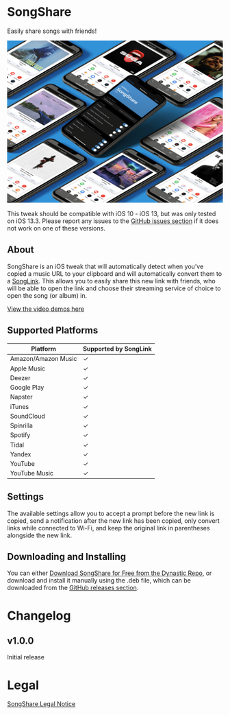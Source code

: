 # SongShare
Easily share songs with friends!

[![Banner](https://github.com/JeffResc/SongShare/raw/master/_assets/Banner.png)](#)

This tweak should be compatible with iOS 10 - iOS 13, but was only tested on iOS 13.3.
Please report any issues to the [GitHub issues section](https://github.com/JeffResc/SongShare/issues) if it does not work on one of these versions.

## About
SongShare is an iOS tweak that will automatically detect when you’ve copied a music URL to your clipboard and will automatically convert them to a [SongLink](https://odesli.co/). This allows you to easily share this new link with friends, who will be able to open the link and choose their streaming service of choice to open the song (or album) in.

[View the video demos here](https://imgur.com/gallery/CBRSYx8)

## Supported Platforms
| Platform            | Supported by SongLink |
|---------------------|-----------------------|
| Amazon/Amazon Music | ✓                     |
| Apple Music         | ✓                     |
| Deezer              | ✓                     |
| Google Play         | ✓                     |
| Napster             | ✓                     |
| iTunes              | ✓                     |
| SoundCloud          | ✓                     |
| Spinrilla           | ✓                     |
| Spotify             | ✓                     |
| Tidal               | ✓                     |
| Yandex              | ✓                     |
| YouTube             | ✓                     |
| YouTube Music       | ✓                     |

## Settings
The available settings allow you to accept a prompt before the new link is copied, send a notification after the new link has been copied, only convert links while connected to Wi-Fi, and keep the original link in parentheses alongside the new link.

## Downloading and Installing
You can either [Download SongShare for Free from the Dynastic Repo](https://repo.dynastic.co/package/dev.jeffresc.songshare), or download and install it manually using the .deb file, which can be downloaded from the [GitHub releases section](https://github.com/JeffResc/SongShare/releases).

# Changelog
## v1.0.0
Initial release

# Legal
[SongShare Legal Notice](https://jeffresc.dev/legal/SongShare)
